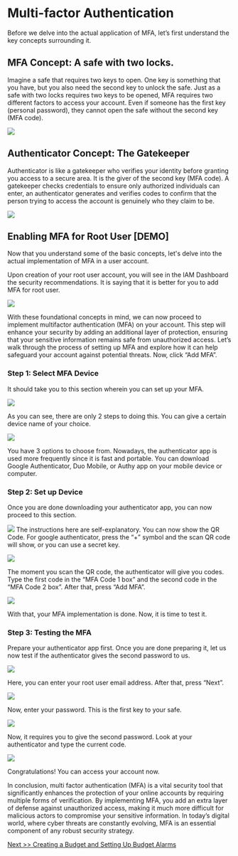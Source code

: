 ﻿---
date: 2024-08-05
---

# **Multi-factor Authentication**

Before we delve into the actual application of MFA, let’s first understand the key concepts surrounding it.

## MFA Concept: A safe with two locks.

Imagine a safe that requires two keys to open. One key is something that you have, but you also need the second key to unlock the safe. Just as a safe with two locks requires two keys to be opened, MFA requires two different factors to access your account. Even if someone has the first key (personal password), they cannot open the safe without the second key (MFA code).

![](img/MFA-01.jpg)

## Authenticator Concept: The Gatekeeper

Authenticator is like a gatekeeper who verifies your identity before granting you access to a secure area. It is the giver of the second key (MFA code). A gatekeeper checks credentials to ensure only authorized individuals can enter, an authenticator generates and verifies codes to confirm that the person trying to access the account is genuinely who they claim to be.

![](img/MFA-02.png)

## **Enabling MFA for Root User [DEMO]**

Now that you understand some of the basic concepts, let's delve into the actual implementation of MFA in a user account.

Upon creation of your root user account, you will see in the IAM Dashboard the security recommendations. It is saying that it is better for you to add MFA for root user.

![](img/MFA-03.jpg)

With these foundational concepts in mind, we can now proceed to implement multifactor authentication (MFA) on your account. This step will enhance your security by adding an additional layer of protection, ensuring that your sensitive information remains safe from unauthorized access. Let’s walk through the process of setting up MFA and explore how it can help safeguard your account against potential threats. Now, click “Add MFA”.

### **Step 1: Select MFA Device**

It should take you to this section wherein you can set up your MFA.

![](img/MFA-04.png)

As you can see, there are only 2 steps to doing this. You can give a certain device name of your choice.

![](img/MFA-05.jpg)

You have 3 options to choose from. Nowadays, the authenticator app is used more frequently since it is fast and portable. You can download Google Authenticator, Duo Mobile, or Authy app on your mobile device or computer.

### **Step 2: Set up Device**

Once you are done downloading your authenticator app, you can now proceed to this section.

![](img/MFA-06.png)
The instructions here are self-explanatory. You can now show the QR Code. For google authenticator, press the “+” symbol and the scan QR code will show, or you can use a secret key.

![](img/MFA-07.png)

The moment you scan the QR code, the authenticator will give you codes. Type the first code in the “MFA Code 1 box” and the second code in the “MFA Code 2 box”. After that, press “Add MFA”.

![](img/MFA-08.png)

With that, your MFA implementation is done. Now, it is time to test it.

### **Step 3: Testing the MFA**

Prepare your authenticator app first. Once you are done preparing it, let us now test if the authenticator gives the second password to us.

![](img/MFA-09.png)

Here, you can enter your root user email address. After that, press “Next”.

![](img/MFA-10.png)

Now, enter your password. This is the first key to your safe.

![](img/MFA-11.png)

Now, it requires you to give the second password. Look at your authenticator and type the current code.

![](img/MFA-12.png)

Congratulations! You can access your account now.

In conclusion, multi factor authentication (MFA) is a vital security tool that significantly enhances the protection of your online accounts by requiring multiple forms of verification. By implementing MFA, you add an extra layer of defense against unauthorized access, making it much more difficult for malicious actors to compromise your sensitive information. In today’s digital world, where cyber threats are constantly evolving, MFA is an essential component of any robust security strategy.

[Next >> Creating a Budget and Setting Up Budget Alarms](05%20-%20Creating%20a%20Budget%20and%20Setting%20up%20Budget%20Alarms.md)
